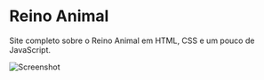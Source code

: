 # Reino Animal

Site completo sobre o Reino Animal em HTML, CSS e um pouco de JavaScript.

![Screenshot](Print.png)
